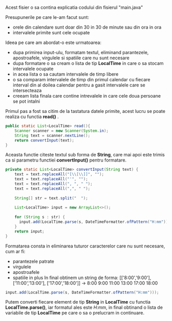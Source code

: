 
Acest fisier o sa contina explicatia codului din fisierul "main.java"

Presupunerile pe care le-am facut sunt:
  - orele din calendare sunt doar din 30 in 30 de minute sau din ora in ora
  - intervalele primite sunt cele ocupate
  
Ideea pe care am abordat-o este urmatoarea:
  - dupa primirea input-ulu, formatam textul, eliminand parantezele, apostroafele, virgulele si spatiile care nu sunt necesare
  - dupa formatare o sa cream o lista de tip **LocalTime** in care o sa stocam intervalele ocupate
  - in acea lista o sa cautam intervalele de timp libere
  - o sa comparam intervalele de timp din primul calendar cu fiecare interval din al doilea calendar pentru a gasit intervalele care se intersecteaza
  - creeam lista finala care contine intrevalele in care cele doua persoane se pot intalni

Primul pas a fost sa citim de la tastatura datele primite, acest lucru se poate realiza cu functia **read()** .
```JAVA
public static List<LocalTime> read(){  
	Scanner scanner = new Scanner(System.in);
	String text = scanner.nextLine();
	return convertInput(text);  
}
```
Aceasta functie citeste textul sub forma de **String**, care mai apoi este trimis ca si parametru functiei **convertInput()** pentru formatare.
```JAVA
private static List<LocalTime> convertInput(String text) {  
	text = text.replaceAll("[\\[\\]]", "");
	text = text.replaceAll("'", ""); 
	text = text.replaceAll(", ", " ");
	text = text.replaceAll(",", " ");  
	
	String[] str = text.split("  ");  
	
	List<LocalTime> input = new ArrayList<>();
  
	for (String s : str) { 
	  input.add(LocalTime.parse(s, DateTimeFormatter.ofPattern("H:mm")));  
	}	  
    return input;
}
```
Formatarea consta in eliminarea tuturor caracterelor care nu sunt necesare, cum ar fi:
- parantezele patrate
- virgulele
- apostroafele
- spatiile in plus 
In final obtinem un string de forma:
[['8:00','9:00'], ['11:00','13:00'], ['17:00','18:00']] &rarr; 8:00 9:00 11:00 13:00 17:00 18:00
```JAVA
input.add(LocalTime.parse(s, DateTimeFormatter.ofPattern("H:mm")));
```
Putem converti fiecare element de tip **String** in **LocalTime** cu functia **LocalTime.parse()**, iar formatul ales este *H:mm*, in final obtinand o lista de variabile de tip **LocalTime** pe care o sa o prelucram in continuare.
